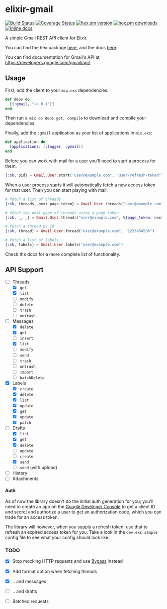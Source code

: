 elixir-gmail 
============
[![Build Status](https://secure.travis-ci.org/craigp/elixir-gmail.png?branch=master "Build Status")](http://travis-ci.org/craigp/elixir-gmail) 
[![Coverage Status](https://coveralls.io/repos/craigp/elixir-gmail/badge.svg?branch=master&service=github)](https://coveralls.io/github/craigp/elixir-gmail?branch=master) 
[![hex.pm version](https://img.shields.io/hexpm/v/gmail.svg)](https://hex.pm/packages/gmail) 
[![hex.pm downloads](https://img.shields.io/hexpm/dt/gmail.svg)](https://hex.pm/packages/gmail)
[![Inline docs](http://inch-ci.org/github/craigp/elixir-gmail.svg?branch=master&style=flat)](http://inch-ci.org/github/craigp/elixir-gmail)

A simple Gmail REST API client for Elixir.

You can find the hex package [here](https://hex.pm/packages/gmail), and the docs [here](http://hexdocs.pm/gmail).

You can find documentation for Gmail's API at https://developers.google.com/gmail/api/

## Usage

First, add the client to your `mix.exs` dependencies:

```elixir
def deps do
  [{:gmail, "~> 0.1"}]
end
```

Then run `$ mix do deps.get, compile` to download and compile your dependencies.

Finally, add the `:gmail` application as your list of applications in `mix.exs`:

```elixir
def application do
  [applications: [:logger, :gmail]]
end
```

Before you can work with mail for a user you'll need to start a process for them.

```elixir
{:ok, pid} = Gmail.User.start("user@example.com", "user-refresh-token")
```

When a user process starts it will automatically fetch a new access token for that user. Then
you can start playing with mail:

```elixir
# fetch a list of threads
{:ok, threads, next_page_token} = Gmail.User.threads("user@example.com") 

# fetch the next page of threads using a page token
{:ok, _, _} = Gmail.User.threads("user@example.com", %{page_token: next_page_token}) 

# fetch a thread by ID
{:ok, thread} = Gmail.User.thread("user@example.com", "1233454566") 

# fetch a list of labels
{:ok, labels} = Gmail.User.labels("user@example.com") 
```

Check the docs for a more complete list of functionality.

## API Support

* [ ] Threads
  * [x] `get`
  * [x] `list`
  * [ ] `modify`
  * [ ] `delete`
  * [ ] `trash`
  * [ ] `untrash`
* [ ] Messages
  * [x] `delete`
  * [x] `get`
  * [ ] `insert`
  * [x] `list`
  * [ ] `modify`
  * [ ] `send`
  * [ ] `trash`
  * [ ] `untrash`
  * [ ] `import`
  * [ ] `batchDelete`
* [x] Labels
  * [x] `create`
  * [x] `delete`
  * [x] `list`
  * [x] `update`
  * [x] `get`
  * [x] `update`
  * [x] `patch`
* [ ] Drafts
  * [x] `list`
  * [x] `get`
  * [x] `delete`
  * [ ] `update`
  * [ ] `create`
  * [x] `send`
  * [ ] `send` (with upload)
* [ ] History
* [ ] Attachments

#### Auth

As of now the library doesn't do the initial auth generation for you; you'll
need to create an app on the [Google Developer
Console](https://console.developers.google.com/) to get a client ID and secret
and authorize a user to get an authorization code, which you can trade for an
access token. 

The library will however, when you supply a refresh token, use that to refresh
an expired access token for you. Take a look in the `dev.exs.sample` config
file to see what your config should look like.

### TODO

* [x] Stop mocking HTTP requests and use [Bypass](https://github.com/PSPDFKit-labs/bypass) instead
* [x] Add format option when fetching threads
* [x] .. and messages
* [ ] .. and drafts
* [ ] Batched requests

